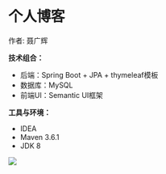 #                     个人博客

作者: 聂广辉

**技术组合：**

- 后端：Spring Boot + JPA + thymeleaf模板
- 数据库：MySQL
- 前端UI：Semantic UI框架

**工具与环境：**

- IDEA
- Maven 3.6.1
- JDK 8

![](C:\Users\辉\Desktop\blog\个人博客架构图.png)